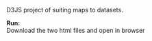 D3JS project of suiting maps to datasets.<br/>

<b>Run:</b><br/>
      Download the two html files and open in browser
